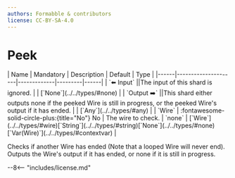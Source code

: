 ```yaml
---
authors: Formabble & contributors
license: CC-BY-SA-4.0
---
```



# Peek

<div class="sh-parameters" markdown="1">
| Name | Mandatory | Description | Default | Type |
|------|---------------------|-------------|---------|------|
| `⬅️ Input` ||The input of this shard is ignored. | | [`None`](../../types/#none) |
| `Output ➡️` ||This shard either outputs none if the peeked Wire is still in progress, or the peeked Wire's output if it has ended. | | [`Any`](../../types/#any) |
| `Wire` | :fontawesome-solid-circle-plus:{title="No"} No  | The wire to check. | `none` | [`Wire`](../../types/#wire)[`String`](../../types/#string)[`None`](../../types/#none)[`Var(Wire)`](../../types/#contextvar) |

</div>

Checks if another Wire has ended (Note that a looped Wire will never end). Outputs the Wire's output if it has ended, or none if it is still in progress.

--8<-- "includes/license.md"

